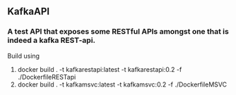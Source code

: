 ## KafkaAPI

### A test API that exposes some RESTful APIs amongst one that is indeed a kafka REST-api.

Build using 
1. docker build . -t kafkarestapi:latest -t kafkarestapi:0.2 -f ./DockerfileRESTapi
2. docker build . -t kafkamsvc:latest -t kafkamsvc:0.2 -f ./DockerfileMSVC
